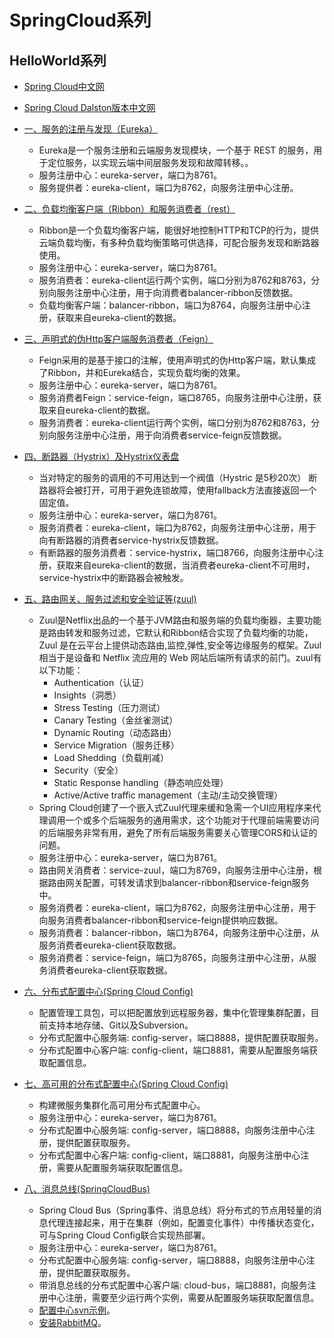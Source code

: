 # SpringCloud系列

## HelloWorld系列

* [Spring Cloud中文网](https://springcloud.cc/)

* [Spring Cloud Dalston版本中文网](https://springcloud.cc/spring-cloud-dalston.html)

* [一、服务的注册与发现（Eureka）](../../eureka-server/src/test/java/com/xplus/server/eureka/服务的注册与发现（Eureka）.md)
	- Eureka是一个服务注册和云端服务发现模块，一个基于 REST 的服务，用于定位服务，以实现云端中间层服务发现和故障转移。。
	- 服务注册中心：eureka-server，端口为8761。
	- 服务提供者：eureka-client，端口为8762，向服务注册中心注册。

* [二、负载均衡客户端（Ribbon）和服务消费者（rest）](../../balancer-ribbon/src/test/java/com/xplus/server/balancer/ribbon/服务消费者（rest+ribbon）.md)
	- Ribbon是一个负载均衡客户端，能很好地控制HTTP和TCP的行为，提供云端负载均衡，有多种负载均衡策略可供选择，可配合服务发现和断路器使用。
	- 服务注册中心：eureka-server，端口为8761。
	- 服务消费者：eureka-client运行两个实例，端口分别为8762和8763，分别向服务注册中心注册，用于向消费者balancer-ribbon反馈数据。
	- 负载均衡客户端：balancer-ribbon，端口为8764，向服务注册中心注册，获取来自eureka-client的数据。

* [三、声明式的伪Http客户端服务消费者（Feign）](../../service-feign/src/test/java/com/xplus/server/service/feign/服务消费者（Feign）.md)
	- Feign采用的是基于接口的注解，使用声明式的伪Http客户端，默认集成了Ribbon，并和Eureka结合，实现负载均衡的效果。
	- 服务注册中心：eureka-server，端口为8761。
	- 服务消费者Feign：service-feign，端口8765，向服务注册中心注册，获取来自eureka-client的数据。
	- 服务消费者：eureka-client运行两个实例，端口分别为8762和8763，分别向服务注册中心注册，用于向消费者service-feign反馈数据。

* [四、断路器（Hystrix）及Hystrix仪表盘](../../service-hystrix/src/test/java/com/xplus/server/service/hystrix/断路器（Hystrix）.md)
	- 当对特定的服务的调用的不可用达到一个阀值（Hystric 是5秒20次） 断路器将会被打开，可用于避免连锁故障，使用fallback方法直接返回一个固定值。
	- 服务注册中心：eureka-server，端口为8761。
	- 服务消费者：eureka-client，端口为8762，向服务注册中心注册，用于向有断路器的消费者service-hystrix反馈数据。
	- 有断路器的服务消费者：service-hystrix，端口8766，向服务注册中心注册，获取来自eureka-client的数据，当消费者eureka-client不可用时，service-hystrix中的断路器会被触发。

* [五、路由网关、服务过滤和安全验证等(zuul)](../../service-zuul/src/test/java/com/xplus/server/service/zuul/路由网关(zuul).md)
	- Zuul是Netflix出品的一个基于JVM路由和服务端的负载均衡器，主要功能是路由转发和服务过滤，它默认和Ribbon结合实现了负载均衡的功能，Zuul 是在云平台上提供动态路由,监控,弹性,安全等边缘服务的框架。Zuul 相当于是设备和 Netflix 流应用的 Web 网站后端所有请求的前门。zuul有以下功能：
		+ Authentication（认证）
		+ Insights（洞悉）
		+ Stress Testing（压力测试）
		+ Canary Testing（金丝雀测试）
		+ Dynamic Routing（动态路由）
		+ Service Migration（服务迁移）
		+ Load Shedding（负载削减）
		+ Security（安全）
		+ Static Response handling（静态响应处理）
		+ Active/Active traffic management（主动/主动交换管理）
	- Spring Cloud创建了一个嵌入式Zuul代理来缓和急需一个UI应用程序来代理调用一个或多个后端服务的通用需求，这个功能对于代理前端需要访问的后端服务非常有用，避免了所有后端服务需要关心管理CORS和认证的问题。
	- 服务注册中心：eureka-server，端口为8761。
	- 路由网关消费者：service-zuul，端口为8769，向服务注册中心注册，根据路由网关配置，可转发请求到balancer-ribbon和service-feign服务中。
	- 服务消费者：eureka-client，端口为8762，向服务注册中心注册，用于向服务消费者balancer-ribbon和service-feign提供响应数据。
	- 服务消费者：balancer-ribbon，端口为8764，向服务注册中心注册，从服务消费者eureka-client获取数据。
	- 服务消费者：service-feign，端口为8765，向服务注册中心注册，从服务消费者eureka-client获取数据。

* [六、分布式配置中心(Spring Cloud Config)](../../config-server/src/test/java/com/xplus/server/config/server/分布式配置中心(SpringCloudConfig).md)
	- 配置管理工具包，可以把配置放到远程服务器，集中化管理集群配置，目前支持本地存储、Git以及Subversion。
	- 分布式配置中心服务端: config-server，端口8888，提供配置获取服务。
	- 分布式配置中心客户端: config-client，端口8881，需要从配置服务端获取配置信息。

* [七、高可用的分布式配置中心(Spring Cloud Config)](../../config-server/src/test/java/com/xplus/server/config/server/高可用的分布式配置中心(SpringCloudConfig).md)
	- 构建微服务集群化高可用分布式配置中心。
	- 服务注册中心：eureka-server，端口为8761。
	- 分布式配置中心服务端: config-server，端口8888，向服务注册中心注册，提供配置获取服务。
	- 分布式配置中心客户端: config-client，端口8881，向服务注册中心注册，需要从配置服务端获取配置信息。

* [八、消息总线(SpringCloudBus)](../../cloud-bus/src/test/java/com/xplus/server/cloud/bus/消息总线(SpringCloudBus).md)
	- Spring Cloud Bus（Spring事件、消息总线）将分布式的节点用轻量的消息代理连接起来，用于在集群（例如，配置变化事件）中传播状态变化，可与Spring Cloud Config联合实现热部署。
	- 服务注册中心：eureka-server，端口为8761。
	- 分布式配置中心服务端: config-server，端口8888，向服务注册中心注册，提供配置获取服务。
	- 带消息总线的分布式配置中心客户端: cloud-bus，端口8881，向服务注册中心注册，需要至少运行两个实例，需要从配置服务端获取配置信息。
	- [配置中心svn示例](../../cloud-bus/src/test/java/com/xplus/server/cloud/bus/配置中心svn示例和refresh.md)。
	- [安装RabbitMQ](/cloud-bus/src/test/java/com/xplus/server/cloud/bus/InstallRabbitMQ.md)。


